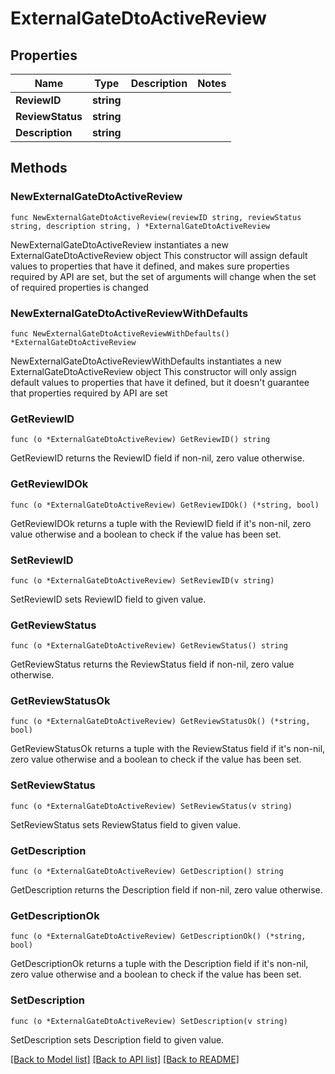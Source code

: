 # ExternalGateDtoActiveReview

## Properties

Name | Type | Description | Notes
------------ | ------------- | ------------- | -------------
**ReviewID** | **string** |  | 
**ReviewStatus** | **string** |  | 
**Description** | **string** |  | 

## Methods

### NewExternalGateDtoActiveReview

`func NewExternalGateDtoActiveReview(reviewID string, reviewStatus string, description string, ) *ExternalGateDtoActiveReview`

NewExternalGateDtoActiveReview instantiates a new ExternalGateDtoActiveReview object
This constructor will assign default values to properties that have it defined,
and makes sure properties required by API are set, but the set of arguments
will change when the set of required properties is changed

### NewExternalGateDtoActiveReviewWithDefaults

`func NewExternalGateDtoActiveReviewWithDefaults() *ExternalGateDtoActiveReview`

NewExternalGateDtoActiveReviewWithDefaults instantiates a new ExternalGateDtoActiveReview object
This constructor will only assign default values to properties that have it defined,
but it doesn't guarantee that properties required by API are set

### GetReviewID

`func (o *ExternalGateDtoActiveReview) GetReviewID() string`

GetReviewID returns the ReviewID field if non-nil, zero value otherwise.

### GetReviewIDOk

`func (o *ExternalGateDtoActiveReview) GetReviewIDOk() (*string, bool)`

GetReviewIDOk returns a tuple with the ReviewID field if it's non-nil, zero value otherwise
and a boolean to check if the value has been set.

### SetReviewID

`func (o *ExternalGateDtoActiveReview) SetReviewID(v string)`

SetReviewID sets ReviewID field to given value.


### GetReviewStatus

`func (o *ExternalGateDtoActiveReview) GetReviewStatus() string`

GetReviewStatus returns the ReviewStatus field if non-nil, zero value otherwise.

### GetReviewStatusOk

`func (o *ExternalGateDtoActiveReview) GetReviewStatusOk() (*string, bool)`

GetReviewStatusOk returns a tuple with the ReviewStatus field if it's non-nil, zero value otherwise
and a boolean to check if the value has been set.

### SetReviewStatus

`func (o *ExternalGateDtoActiveReview) SetReviewStatus(v string)`

SetReviewStatus sets ReviewStatus field to given value.


### GetDescription

`func (o *ExternalGateDtoActiveReview) GetDescription() string`

GetDescription returns the Description field if non-nil, zero value otherwise.

### GetDescriptionOk

`func (o *ExternalGateDtoActiveReview) GetDescriptionOk() (*string, bool)`

GetDescriptionOk returns a tuple with the Description field if it's non-nil, zero value otherwise
and a boolean to check if the value has been set.

### SetDescription

`func (o *ExternalGateDtoActiveReview) SetDescription(v string)`

SetDescription sets Description field to given value.



[[Back to Model list]](../README.md#documentation-for-models) [[Back to API list]](../README.md#documentation-for-api-endpoints) [[Back to README]](../README.md)



